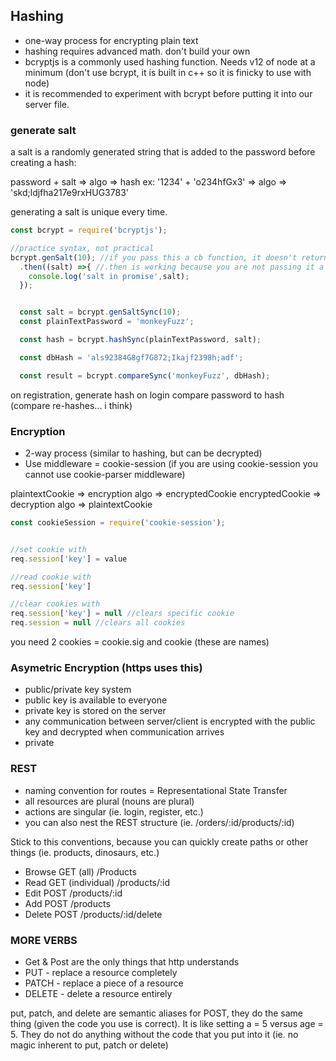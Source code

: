 ## Hashing
* one-way process for encrypting plain text
* hashing requires advanced math. don't build your own
* bcryptjs is a commonly used hashing function. Needs v12 of node at a minimum (don't use bcrypt, it is built in c++ so it is finicky to use with node)
* it is recommended to experiment with bcrypt before putting it into our server file.


### generate salt 
a salt is a randomly generated string that is added to the password before creating a hash:

password + salt => algo => hash
ex: '1234' + 'o234hfGx3' => algo => 'skd;ldjfha217e9rxHUG3783'

generating a salt is unique every time.


```js
const bcrypt = require('bcryptjs');

//practice syntax, not practical
bcrypt.genSalt(10); //if you pass this a cb function, it doesn't return a promise. If you pass it a value, it does return a promise
  .then((salt) =>{ //.then is working because you are not passing it a callback function
    console.log('salt in promise',salt);
  });


  const salt = bcrypt.genSaltSync(10);
  const plainTextPassword = 'monkeyFuzz';

  const hash = bcrypt.hashSync(plainTextPassword, salt);

  const dbHash = 'als92384G8gf7G872;Ikajf2398h;adf';

  const result = bcrypt.compareSync('monkeyFuzz', dbHash);


```

on registration, generate hash
on login compare password to hash (compare re-hashes... i think)


### Encryption
* 2-way process (similar to hashing, but can be decrypted)
* Use middleware = cookie-session (if you are using cookie-session you cannot use cookie-parser middleware)

plaintextCookie => encryption algo => encryptedCookie
encryptedCookie => decryption algo => plaintextCookie

```js
const cookieSession = require('cookie-session');


//set cookie with
req.session['key'] = value

//read cookie with
req.session['key']

//clear cookies with
req.session['key'] = null //clears specific cookie
req.session = null //clears all cookies
```

you need 2 cookies = cookie.sig and cookie (these are names)


### Asymetric Encryption (https uses this)
* public/private key system
* public key is available to everyone
* private key is stored on the server
* any communication between server/client is encrypted with the public key and decrypted when communication arrives
* private


### REST
* naming convention for routes = Representational State Transfer
* all resources are plural (nouns are plural)
* actions are singular (ie. login, register, etc.)
* you can also nest the REST structure (ie. /orders/:id/products/:id)

Stick to this conventions, because you can quickly create paths or other things (ie. products, dinosaurs, etc.)
* Browse GET (all) /Products
* Read GET (individual) /products/:id
* Edit POST /products/:id
* Add POST /products
* Delete POST /products/:id/delete

### MORE VERBS
* Get & Post are the only things that http understands
* PUT - replace a resource completely
* PATCH - replace a piece of a resource
* DELETE - delete a resource entirely

put, patch, and delete are semantic aliases for POST, they do the same thing (given the code you use is correct). It is like setting a = 5 versus age = 5. They do not do anything without the code that you put into it (ie. no magic inherent to put, patch or delete)
